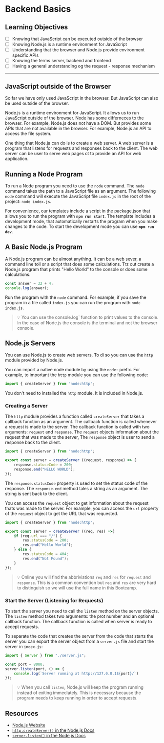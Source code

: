 # Backend Basics

## Learning Objectives

- [ ] Knowing that JavaScript can be executed outside of the browser
- [ ] Knowing Node.js is a runtime environment for JavaScript
- [ ] Understanding that the browser and Node.js provide environment specific APIs
- [ ] Knowing the terms server, backend and frontend
- [ ] Having a general understanding og the request - response mechanism

---

## JavaScript outside of the Browser

So far we have only used JavaScript in the browser. But JavaScript can also be used outside of the browser. 

Node.js is a runtime environment for JavaScript. It allows us to run JavaScript outside of the browser. Node has some differneces to the browser. For example, Node.js does not have a DOM. But provides some APIs that are not available in the browser. For example, Node.js an API to access the file system.

One thing that Node.ja can do is to create a web server. A web server is a program that listens for requests and responses back to the client. The web server can be user to serve web pages ot to provide an API for web application.

## Running a Node Program

To run a Node program you need to use the `node` command. The `node` command takes the path to a JavaScript file as an argument. The following `node` command will execute the JavaScript file `index.js` in the root of the project: `node index.js`.

For convenience, our templates include a script in the package.json that allows you to run the program with **`npm run start`**. The template includes a development mode, that automatically restarts the program when you make changes to the code. To start the development mode you can use **`npm run dev`**.

## A Basic Node.js Program

A Node.js program can be almost anything. It can be a web sever, a command line toll or a script that does some calculations. Trz out create a Node,js program that prints "Hello World" to the console or does some calculations.

```js
const answer = 32 + 4;
console.log(answer);
```

Run the program with the `node` command. For example, if you save the program in a file called `index.js` you can run the program with `node index.js`.

> 💡 You can use the console.log` function to print values to the console. In the case of Node.js the console is the terminal and not the browser console.

## Node.js Servers

You can use Node.js to create web servers, To di so you can use the `http` module provided by Node.js.

You can import a native node module by using the `node:` prefix. For example, to important the `http` module you can use the following code:

```js 
import { createServer } from "node:http";
```

You don't need to installed the `http` module. It is included in Node.js.

### Creating a Server

The `http` module provides a function called `createServer` that takes a callback function as an argument. The callback function is called whenever a request is made to the server. The callback function is called with two arguments: `request` and `response`. The `request` objects information about the request that was made to the server, The `response` object is user to send a response back to the client.

```js
import { createServer } from "node:http";

export const server = createServer ((request, response) => {
    response.statuseCode = 200;
    response.end("HELLO WORLD");
});
```

The `response.statusCode` property is used to set the status code of the response. The `response.end` method tales a string as an argument. The string is sent back to the client.

You can access the `request` object to get information about the request thats was made to the server. For example, you can access the `url` property of the `request` object to get the URL that was requested.

```js
import { createServer } from "node:http";

export const server = createServer ((req, res) =>{
    if (req.url === "/") {
        res.statusCode = 200;
        res.end("Hello World");
    } else {
        res.statusCode = 404;
        res.end("Not Found");
    }
});
```

> 💡 Online you will find the abbriviations `req` and `res` for `request` and `response`. This is a common convention but `req` and `res` are very hard to distinguish so we will use the full name in this Bootcamp.

### Start the Server (Listening for Requests)

To start the server you need to call the `listen` method on the server objects. The `listen` method takes  two arguments: the prot number and an optional callback function. The callback function is called when server is ready to accept requests.

To separate the code that creates the server from the code that starts the server you can export the server object from a `server.js` file and start the server in `index.js`:

```js
import { Server } from "./server.js";

const port = 8000;
server.listen(port, () => {
    console.log(`Server running at http://127.0.0.1${port}/`)
});
```

> 💡 When you call `listen`, Node.js will keep the program running instead of exiting immediately. This is necessary because the program needs to keep running in order to accept requests.

## Resources

- [Node.js Website](https://nodejs.org/)
- [`http.createServer()` in the Node.js Docs](https://nodejs.org/api/http.html#httpcreateserveroptions-requestlistener)
- [`server.listen()` in the Node.js Docs](https://nodejs.org/api/http.html#serverlisten)